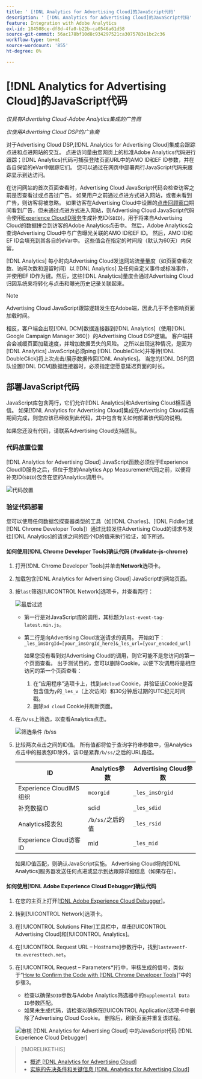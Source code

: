 ```yaml
---
title: ' [!DNL Analytics for Advertising Cloud]的JavaScript代码'
description: ' [!DNL Analytics for Advertising Cloud]的JavaScript代码'
feature: Integration with Adobe Analytics
exl-id: 184508ce-df8d-4fa0-b22b-ca0546a61d58
source-git-commit: 56ac178bf10d8c934297521ca3075783e1bc2c36
workflow-type: tm+mt
source-wordcount: '855'
ht-degree: 0%

---
```


# [!DNL Analytics for Advertising Cloud]的JavaScript代码

*仅具有Advertising Cloud-Adobe Analytics集成的广告商*

*仅使用Advertising Cloud DSP的广告商*

对于Advertising Cloud DSP,[!DNL Analytics for Advertising Cloud]集成会跟踪点进和点进网站的交互。 点进访问量由您网页上的标准Adobe Analytics代码进行跟踪；[!DNL Analytics]代码可捕获登陆页面URL中的AMO ID和EF ID参数，并在各自保留的eVar中跟踪它们。 您可以通过在网页中部署两行JavaScript代码来跟踪显示到达访问。

在访问网站的首次页面查看时，Advertising Cloud JavaScript代码会检查访客之前是否查看过或点击过广告。 如果用户之前通过点进方式进入网站，或者未看到广告，则访客将被忽略。 如果访客在Advertising Cloud中设置的[点击回顾窗口](/help/integrations/analytics/prerequisites.md#lookback-a4adc)期间看到广告，但未通过点进方式进入网站，则Advertising Cloud JavaScript代码会使用[Experience CloudID服务](https://experienceleague.adobe.com/docs/id-service/using/home.html)生成补充ID(`SDID`)，用于将来自Advertising Cloud的数据拼合到访客的Adobe Analytics点击中。 然后，Adobe Analytics会查询Advertising Cloud中与广告曝光关联的AMO ID和EF ID。 然后，AMO ID和EF ID会填充到其各自的eVar中。 这些值会在指定的时间段（默认为60天）内保留。

[!DNL Analytics] 每小时向Advertising Cloud发送网站流量量度（如页面查看次数、访问次数和逗留时间）以 [!DNL Analytics]  及任何自定义事件或标准事件，并使用EF ID作为键。然后，这些[!DNL Analytics]量度会通过Advertising Cloud归因系统来将转化与点击和曝光历史记录关联起来。

>[!NOTE]
>
>Advertising Cloud JavaScript跟踪逻辑发生在Adobe端，因此几乎不会影响页面加载时间。
>
>相反，客户端会出现[!DNL DCM]数据连接器到[!DNL Analytics]（使用[!DNL Google Campaign Manager 360]）的Advertising Cloud DSP逻辑。 客户端拼合会减缓页面加载速度，并增加数据丢失的风险。 之所以出现这种情况，是因为[!DNL Analytics] JavaScript必须ping [!DNL DoubleClick]并等待[!DNL DoubleClick]将上次点击/展示数据传回[!DNL Analytics]。 当您的[!DNL DSP]团队设置[!DNL DCM]数据连接器时，必须指定您愿意延迟页面的时长。

## 部署JavaScript代码

JavaScript库包含两行，它们允许[!DNL Analytics]和Advertising Cloud相互通信。 如果[!DNL Analytics for Advertising Cloud]集成在Advertising Cloud实施期间完成，则您应该已经收到此代码，其中包含有关如何部署该代码的说明。

如果您还没有代码，请联系Advertising Cloud支持团队。

### 代码放置位置

[!DNL Analytics for Advertising Cloud] JavaScript函数必须位于Experience CloudID服务之后，但位于您的Analytics App Measurement代码之前，以便将补充ID(`SDID`)包含在您的Analytics调用中。

![代码放置](/help/integrations/assets/a4adc-code-placement.png)

### 验证代码部署

您可以使用任何数据包探查器类型的工具（如[!DNL Charles]、[!DNL Fiddler]或[!DNL Chrome Developer Tools]）通过比较发往Advertising Cloud的请求与发往[!DNL Analytics]的请求之间的四个ID的值来执行验证，如下所述。

#### 如何使用[!DNL Chrome Developer Tools]确认代码 {#validate-js-chrome}

1. 打开[!DNL Chrome Developer Tools]并单击&#x200B;**Network**&#x200B;选项卡。
1. 加载包含[!DNL Analytics for Advertising Cloud] JavaScript的网站页面。
1. 按`last`筛选[!UICONTROL Network]选项卡，并查看两行：

   ![最后过滤](/help/integrations/assets/a4adc-code-validation-filter-last.png)

   * 第一行是对JavaScript库的调用，其标题为`last-event-tag-latest.min.js`。
   * 第二行是向Advertising Cloud发送请求的调用。 开始如下：`_les_imsOrgId=[your_imsOrgId_here]&_les_url=[your_encoded_url]`

      如果您没有看到对Advertising Cloud的调用，则它可能不是您访问的第一个页面查看。 出于测试目的，您可以删除Cookie，以便下次调用将是相应访问的第一个页面查看：

      1. 在“应用程序”选项卡上，找到`adcloud` Cookie，并验证该Cookie是否包含值为`y`的`_les_v`（上次访问）和30分钟后过期的UTC纪元时间戳。
      1. 删除`ad cloud` Cookie并刷新页面。
1. 在`/b/ss`上筛选，以查看Analytics点击。

   ![筛选条件  `/b/ss`](/help/integrations/assets/a4adc-code-validation-filter-bss.png)

1. 比较两次点击之间的ID值。 所有值都将位于查询字符串参数中，但Analytics点击中的报表包ID除外，该ID是紧靠`/b/ss/`之后的URL路径。

   | ID | Analytics参数 | Advertising Cloud参数 |
   |--- |--- |--- |
   | Experience CloudIMS组织 | `mcorgid` | `_les_imsOrgid` |
   | 补充数据ID | sdid | `_les_sdid` |
   | Analytics报表包 | `/b/ss/`之后的值 | `_les_rsid` |
   | Experience Cloud访客ID | mid | `_les_mid` |

   如果ID值匹配，则确认JavaScript实施。 Advertising Cloud将向[!DNL Analytics]服务器发送任何点进或显示到达跟踪详细信息（如果存在）。

#### 如何使用[!DNL Adobe Experience Cloud Debugger]确认代码

1. 在您的主页上打开[[!DNL Adobe Experience Cloud Debugger]](https://experienceleague.adobe.com/docs/debugger/using/run-debugger.html)。
1. 转到[!UICONTROL Network]选项卡。
1. 在[!UICONTROL Solutions Filter]工具栏中，单击[!UICONTROL Advertising Cloud]和[!UICONTROL Analytics]。
1. 在[!UICONTROL Request URL – Hostname]参数行中，找到`lasteventf-tm.everesttech.net`。
1. 在[!UICONTROL Request – Parameters*]行中，审核生成的信号，类似于“[How to Confirm the Code with [!DNL Chrome Developer Tools]](#validate-js-chrome)”中的步骤3。
   * 检查以确保`SDID`参数与Adobe Analytics筛选器中的`Supplemental Data ID`参数匹配。
   * 如果未生成代码，请检查以确保在[!UICONTROL Application]选项卡中删除了Advertising Cloud Cookie。 删除后，刷新页面并重复该过程。

   ![审核 [!DNL Analytics for Advertising Cloud] 中的JavaScript代码  [!DNL Experience Cloud Debugger]](/help/integrations/assets/a4adc-js-audit-debugger.png)

>[!MORELIKETHIS]
>
>* [概述 [!DNL Analytics for Advertising Cloud]](overview.md)
>* [实施的先决条件和关键信息 [!DNL Analytics for Advertising Cloud]](prerequisites.md)

